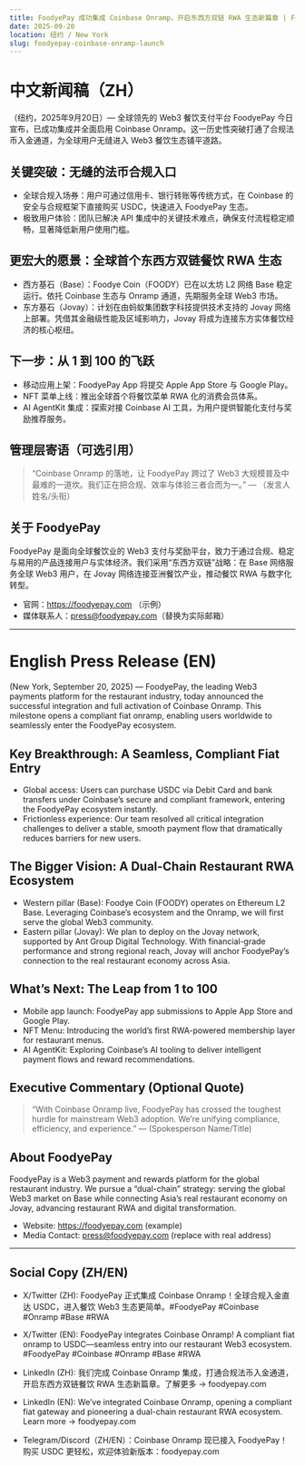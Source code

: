 ```yaml
---
title: FoodyePay 成功集成 Coinbase Onramp，开启东西方双链 RWA 生态新篇章 | FoodyePay Integrates Coinbase Onramp, Pioneering a Dual-Chain RWA Ecosystem
date: 2025-09-20
location: 纽约 / New York
slug: foodyepay-coinbase-onramp-launch
---
```


# 中文新闻稿（ZH）

（纽约，2025年9月20日）— 全球领先的 Web3 餐饮支付平台 FoodyePay 今日宣布，已成功集成并全面启用 Coinbase Onramp。这一历史性突破打通了合规法币入金通道，为全球用户无缝进入 Web3 餐饮生态铺平道路。

## 关键突破：无缝的法币合规入口
- 全球合规入场券：用户可通过信用卡、银行转账等传统方式，在 Coinbase 的安全与合规框架下直接购买 USDC，快速进入 FoodyePay 生态。
- 极致用户体验：团队已解决 API 集成中的关键技术难点，确保支付流程稳定顺畅，显著降低新用户使用门槛。

## 更宏大的愿景：全球首个东西方双链餐饮 RWA 生态
- 西方基石（Base）：Foodye Coin（FOODY）已在以太坊 L2 网络 Base 稳定运行。依托 Coinbase 生态与 Onramp 通道，先期服务全球 Web3 市场。
- 东方基石（Jovay）：计划在由蚂蚁集团数字科技提供技术支持的 Jovay 网络上部署。凭借其金融级性能及区域影响力，Jovay 将成为连接东方实体餐饮经济的核心枢纽。

## 下一步：从 1 到 100 的飞跃
- 移动应用上架：FoodyePay App 将提交 Apple App Store 与 Google Play。
- NFT 菜单上线：推出全球首个将餐饮菜单 RWA 化的消费会员体系。
- AI AgentKit 集成：探索对接 Coinbase AI 工具，为用户提供智能化支付与奖励推荐服务。

## 管理层寄语（可选引用）
> “Coinbase Onramp 的落地，让 FoodyePay 跨过了 Web3 大规模普及中最难的一道坎。我们正在把合规、效率与体验三者合而为一。” — （发言人姓名/头衔）

## 关于 FoodyePay
FoodyePay 是面向全球餐饮业的 Web3 支付与奖励平台，致力于通过合规、稳定与易用的产品连接用户与实体经济。我们采用“东西方双链”战略：在 Base 网络服务全球 Web3 用户，在 Jovay 网络连接亚洲餐饮产业，推动餐饮 RWA 与数字化转型。

- 官网：https://foodyepay.com （示例）
- 媒体联系人：press@foodyepay.com（替换为实际邮箱）

---

# English Press Release (EN)

(New York, September 20, 2025) — FoodyePay, the leading Web3 payments platform for the restaurant industry, today announced the successful integration and full activation of Coinbase Onramp. This milestone opens a compliant fiat onramp, enabling users worldwide to seamlessly enter the FoodyePay ecosystem.

## Key Breakthrough: A Seamless, Compliant Fiat Entry
- Global access: Users can purchase USDC via Debit Card and bank transfers under Coinbase’s secure and compliant framework, entering the FoodyePay ecosystem instantly.
- Frictionless experience: Our team resolved all critical integration challenges to deliver a stable, smooth payment flow that dramatically reduces barriers for new users.

## The Bigger Vision: A Dual-Chain Restaurant RWA Ecosystem
- Western pillar (Base): Foodye Coin (FOODY) operates on Ethereum L2 Base. Leveraging Coinbase’s ecosystem and the Onramp, we will first serve the global Web3 community.
- Eastern pillar (Jovay): We plan to deploy on the Jovay network, supported by Ant Group Digital Technology. With financial-grade performance and strong regional reach, Jovay will anchor FoodyePay’s connection to the real restaurant economy across Asia.

## What’s Next: The Leap from 1 to 100
- Mobile app launch: FoodyePay app submissions to Apple App Store and Google Play.
- NFT Menu: Introducing the world’s first RWA-powered membership layer for restaurant menus.
- AI AgentKit: Exploring Coinbase’s AI tooling to deliver intelligent payment flows and reward recommendations.

## Executive Commentary (Optional Quote)
> “With Coinbase Onramp live, FoodyePay has crossed the toughest hurdle for mainstream Web3 adoption. We’re unifying compliance, efficiency, and experience.” — (Spokesperson Name/Title)

## About FoodyePay
FoodyePay is a Web3 payment and rewards platform for the global restaurant industry. We pursue a “dual-chain” strategy: serving the global Web3 market on Base while connecting Asia’s real restaurant economy on Jovay, advancing restaurant RWA and digital transformation.

- Website: https://foodyepay.com (example)
- Media Contact: press@foodyepay.com (replace with real address)

---

## Social Copy (ZH/EN)

- X/Twitter (ZH): FoodyePay 正式集成 Coinbase Onramp！全球合规入金直达 USDC，进入餐饮 Web3 生态更简单。#FoodyePay #Coinbase #Onramp #Base #RWA
- X/Twitter (EN): FoodyePay integrates Coinbase Onramp! A compliant fiat onramp to USDC—seamless entry into our restaurant Web3 ecosystem. #FoodyePay #Coinbase #Onramp #Base #RWA

- LinkedIn (ZH): 我们完成 Coinbase Onramp 集成，打通合规法币入金通道，开启东西方双链餐饮 RWA 生态新篇章。了解更多 → foodyepay.com
- LinkedIn (EN): We’ve integrated Coinbase Onramp, opening a compliant fiat gateway and pioneering a dual-chain restaurant RWA ecosystem. Learn more → foodyepay.com

- Telegram/Discord（ZH/EN）：Coinbase Onramp 现已接入 FoodyePay！购买 USDC 更轻松，欢迎体验新版本：foodyepay.com
